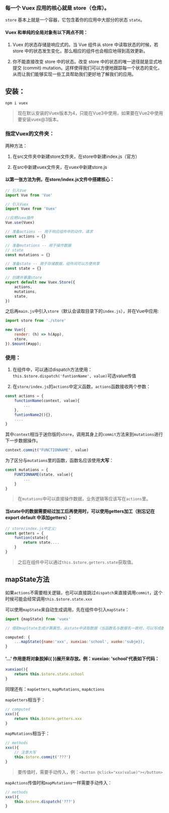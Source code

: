 ### 每一个 Vuex 应用的核心就是 store（仓库）。

`store` 基本上就是一个容器，它包含着你的应用中大部分的状态 `state`。

#### Vuex 和单纯的全局对象有以下两点不同：

1. Vuex 的状态存储是响应式的。当 Vue 组件从 store 中读取状态的时候，若 store 中的状态发生变化，那么相应的组件也会相应地得到高效更新。

2. 你不能直接改变 store 中的状态。改变 store 中的状态的唯一途径就是显式地提交 (commit) mutation。这样使得我们可以方便地跟踪每一个状态的变化，从而让我们能够实现一些工具帮助我们更好地了解我们的应用。



## 安装：

`npm i vuex`

>现在默认安装的Vuex版本为4，只能在Vue3中使用，如果要在Vue2中使用要安装vuex@3版本。

### 指定Vuex的文件夹：

两种方法：

1. 在src文件夹中新建store文件夹，在store中新建index.js（官方）

2. 在src中新建vuex文件夹，在vuex中新建store.js

#### 以第一张方法为例，在store/index.js文件中搭建核心：

```js
// 引入Vue
import Vue from 'Vue'

// 引入Vuex
import Vuex from 'Vuex'

//应用Vuex插件
Vue.use(Vuex)

// 准备actions -- 用于响应组件中的动作，请求
const actions = {}

// 准备mutations -- 用于操作数据
// state
const mutations = {}

// 准备state -- 用于存储数据，组件间可以方便共享
const state = {}

// 创建并暴露store
export default new Vuex.Store({
    actions,
    mutations,
    state,
})
```


之后再`main.js`中引入`store`（默认会读取目录下的`index.js`），并在Vue中应用:

```js
import store from './store'

new Vue({
    render: (h) => h(App),
    store,
}).$mount(#app);
```




### 使用：

1. 在组件中，可以通过dispatch方法使用：`this.$store.dispatch('funtionName', value)`可选value传值



2. 在`store/index.js`的`actions`中定义函数，`actions`函数接收两个参数：

```js
const actions = {
    functionName(context, value){
        ...
    },
    funtionName2(){},
    ....
}
```

其中`context`相当于迷你版的`store`，调用其身上的`commit`方法来到`mutations`进行下一步数据操作。

```js
context.commit("FUNCTIONNAME", value)
```

为了区分与`mutations`里的函数，函数名应该使用**大写**：

```js
const mutations = {
    FUNTIONNAME(state, value){
        ...
    }
}
```
>在`mutations`中可以直接操作数据，业务逻辑等应该写在`actions`里。


#### 当state中的数据需要经过加工后再使用时，可以使用getters加工（别忘记在 export default 中添加getters）：

```js
// store/index.js中定义:
const getters = {
    funtion(state){
        return state....
    }
}
```
>之后在组件中可以通过`this.$store.getters.state`获取值。



## mapState方法

如果`actions`不需要相关逻辑，也可以直接跳过`dispatch`来直接调用`commit`，这个时候可能会经常调用`this.$store.state.xxx`



可以使用`mapState`来自动生成调用，先在组件中引入`mapState`：

```js
import {mapState} from 'vuex'

// 借助mapState生成计算属性，从state中读取数据（当函数名与数据名一致时，可以写成数组形式：...mapState['a', 'b', 'c']）。

computed: {
    ...mapState({name:'xxx', xuexiao:'school', xueke:'subje}),
}
```
#### '...' 作用是将对象脱掉({ })展开来存放。例：xuexiao: 'school'代表如下代码：
```js
xuexiao(){
    return this.$store.state.school
}
```

同理还有：`mapGetters`, `mapMutations`, `mapActions`

`mapGetters`相当于：
```js
// computed
xxx(){
    return this.$store.getters.xxx
}
```


`mapMutations`相当于：
```js
// methods
xxx(){
    // 注意大写
    this.$store.commit('???')
}
```
>要传值时，需要手动传入，例：`<button @click="xxx(value)"></button>`


`mapActions`传值时和`mapMutations`一样需要手动传入：

```js
// methods
xxx(){
    this.$store.dispatch('???')
}
```
